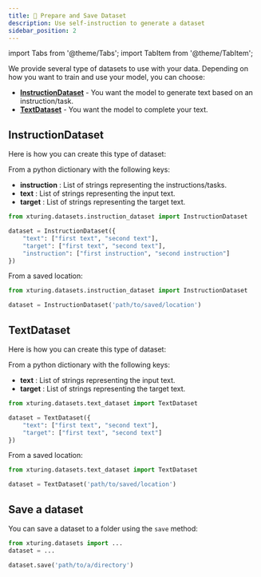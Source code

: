 ```yaml
---
title: 💽 Prepare and Save Dataset
description: Use self-instruction to generate a dataset
sidebar_position: 2
---
```


<!-- ## Prepare Instruction dataset -->


import Tabs from '@theme/Tabs';
import TabItem from '@theme/TabItem';

<!-- # Using datasets -->

We provide several type of datasets to use with your data. Depending on how you want to train and use your model, you can choose:
- [**InstructionDataset**](#instructiondataset) - You want the model to generate text based on an instruction/task.
- [**TextDataset**](#textdataset) - You want the model to complete your text.

## InstructionDataset

Here is how you can create this type of dataset:

<Tabs>
<TabItem value="dictionary" label="Dictionary">

From a python dictionary with the following keys:

- **instruction** : List of strings representing the instructions/tasks.
- **text** : List of strings representing the input text.
- **target** : List of strings representing the target text.


```python
from xturing.datasets.instruction_dataset import InstructionDataset

dataset = InstructionDataset({
    "text": ["first text", "second text"],
    "target": ["first text", "second text"],
    "instruction": ["first instruction", "second instruction"]
})
```

</TabItem>
<TabItem value="folder" label="Folder">

From a saved location:


```python
from xturing.datasets.instruction_dataset import InstructionDataset

dataset = InstructionDataset('path/to/saved/location')
```

</TabItem>
</Tabs>

## TextDataset

Here is how you can create this type of dataset:

<Tabs>
<TabItem value="dictionary" label="Dictionary">

From a python dictionary with the following keys:

- **text** : List of strings representing the input text.
- **target** : List of strings representing the target text.


```python
from xturing.datasets.text_dataset import TextDataset

dataset = TextDataset({
    "text": ["first text", "second text"],
    "target": ["first text", "second text"]
})
```

</TabItem>
<TabItem value="folder" label="Folder">

From a saved location:


```python
from xturing.datasets.text_dataset import TextDataset

dataset = TextDataset('path/to/saved/location')
```

</TabItem>
</Tabs>

## Save a dataset

You can save a dataset to a folder using the `save` method:

```python
from xturing.datasets import ...
dataset = ...

dataset.save('path/to/a/directory')
```

